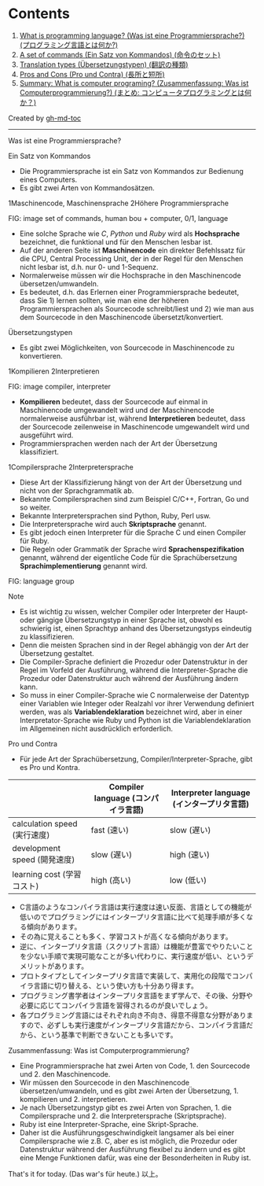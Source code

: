 Contents
=================


1. [What is programming language? (Was ist eine Programmiersprache?) (プログラミング言語とは何か?)](#1-what-is-programming-language-was-ist-eine-programmiersprache-%E3%83%97%E3%83%AD%E3%82%B0%E3%83%A9%E3%83%9F%E3%83%B3%E3%82%B0%E8%A8%80%E8%AA%9E%E3%81%A8%E3%81%AF%E4%BD%95%E3%81%8B)
  1. [A set of commands (Ein Satz von Kommandos) (命令のセット)](#1-1-a-set-of-commands-ein-satz-von-kommandos-%E5%91%BD%E4%BB%A4%E3%81%AE%E3%82%BB%E3%83%83%E3%83%88)
  2. [Translation types (Übersetzungstypen) (翻訳の種類)](#1-2-translation-types-%C3%BCbersetzungstypen-%E7%BF%BB%E8%A8%B3%E3%81%AE%E7%A8%AE%E9%A1%9E)
  3. [Pros and Cons (Pro und Contra) (長所と短所)](#1-3-pros-and-cons-pro-und-contra-%E9%95%B7%E6%89%80%E3%81%A8%E7%9F%AD%E6%89%80)
2. [Summary: What is computer programing? (Zusammenfassung: Was ist Computerprogrammierung?) (まとめ: コンピュータプログラミングとは何か？)](#1-4-summary-what-is-computer-programing-zusammenfassung-was-ist-computerprogrammierung-%E3%81%BE%E3%81%A8%E3%82%81-%E3%82%B3%E3%83%B3%E3%83%94%E3%83%A5%E3%83%BC%E3%82%BF%E3%83%97%E3%83%AD%E3%82%B0%E3%83%A9%E3%83%9F%E3%83%B3%E3%82%B0%E3%81%A8%E3%81%AF%E4%BD%95%E3%81%8B)

Created by [gh-md-toc](https://github.com/ekalinin/github-markdown-toc.go)

----

Was ist eine Programmiersprache?

Ein Satz von Kommandos

* Die Programmiersprache ist ein Satz von Kommandos zur Bedienung eines Computers.
* Es gibt zwei Arten von Kommandosätzen.

1Maschinencode, Maschinensprache
2Höhere Programmiersprache

FIG: image set of commands, human bou + computer, 0/1, language

* Eine solche Sprache wie *C*, *Python* und *Ruby* wird als **Hochsprache** bezeichnet, die funktional und für den Menschen lesbar ist.
* Auf der anderen Seite ist **Maschinencode** ein direkter Befehlssatz für die CPU, Central Processing Unit, der in der Regel für den Menschen nicht lesbar ist, d.h. nur 0- und 1-Sequenz.
* Normalerweise müssen wir die Hochsprache in den Maschinencode übersetzen/umwandeln.
* Es bedeutet, d.h. das Erlernen einer Programmiersprache bedeutet, dass Sie 1) lernen sollten, wie man eine der höheren Programmiersprachen als Sourcecode schreibt/liest und 2) wie man aus dem Sourcecode in den Maschinencode übersetzt/konvertiert.

Übersetzungstypen

* Es gibt zwei Möglichkeiten, von Sourcecode in Maschinencode zu konvertieren.

1Kompilieren
2Interpretieren

FIG: image compiler, interpreter

* **Kompilieren** bedeutet, dass der Sourcecode auf einmal in Maschinencode umgewandelt wird und der Maschinencode normalerweise ausführbar ist, während **Interpretieren** bedeutet, dass der Sourcecode zeilenweise in Maschinencode umgewandelt wird und ausgeführt wird.
* Programmiersprachen werden nach der Art der Übersetzung klassifiziert.

1Compilersprache
2Interpretersprache

* Diese Art der Klassifizierung hängt von der Art der Übersetzung und nicht von der Sprachgrammatik ab.
* Bekannte Compilersprachen sind zum Beispiel C/C++, Fortran, Go und so weiter.
* Bekannte Interpretersprachen sind Python, Ruby, Perl usw.
* Die Interpretersprache wird auch **Skriptsprache** genannt.
* Es gibt jedoch einen Interpreter für die Sprache C und einen Compiler für Ruby.
* Die Regeln oder Grammatik der Sprache wird **Sprachenspezifikation** genannt, während der eigentliche Code für die Sprachübersetzung **Sprachimplementierung** genannt wird.

FIG: language group

Note
* Es ist wichtig zu wissen, welcher Compiler oder Interpreter der Haupt- oder gängige Übersetzungstyp in einer Sprache ist, obwohl es schwierig ist, einen Sprachtyp anhand des Übersetzungstyps eindeutig zu klassifizieren.
* Denn die meisten Sprachen sind in der Regel abhängig von der Art der Übersetzung gestaltet.
* Die Compiler-Sprache definiert die Prozedur oder Datenstruktur in der Regel im Vorfeld der Ausführung, während die Interpreter-Sprache die Prozedur oder Datenstruktur auch während der Ausführung ändern kann.
* So muss in einer Compiler-Sprache wie C normalerweise der Datentyp einer Variablen wie Integer oder Realzahl vor ihrer Verwendung definiert werden, was als **Variablendeklaration** bezeichnet wird, aber in einer Interpretator-Sprache wie Ruby und Python ist die Variablendeklaration im Allgemeinen nicht ausdrücklich erforderlich.

Pro und Contra

* Für jede Art der Sprachübersetzung, Compiler/Interpreter-Sprache, gibt es Pro und Kontra.

|                               | Compiler language (コンパイラ言語) | Interpreter language (インタープリタ言語) |
| ----------------------------- | ---------------------------------- | ----------------------------------------- |
| calculation speed (実行速度)  | fast (速い)                        | slow (遅い)                               |
| development speed (開発速度)  | slow (遅い)                        | high (速い)                               |
| learning cost (学習コスト)    | high (高い)                        | low (低い)                                |

* C言語のようなコンパイラ言語は実行速度は速い反面、言語としての機能が低いのでプログラミングにはインタープリタ言語に比べて処理手順が多くなる傾向があります。
* その為に覚えることも多く、学習コストが高くなる傾向があります。
* 逆に、インタープリタ言語（スクリプト言語）は機能が豊富でやりたいことを少ない手順で実現可能なことが多い代わりに、実行速度が低い、というデメリットがあります。
* プロトタイプとしてインタープリタ言語で実装して、実用化の段階でコンパイラ言語に切り替える、という使い方も十分あり得ます。
* プログラミング書学者はインタープリタ言語をまず学んで、その後、分野や必要に応じてコンパイラ言語を習得されるのが良いでしょう。
* 各プログラミング言語にはそれぞれ向き不向き、得意不得意な分野がありますので、必ずしも実行速度がインタープリタ言語だから、コンパイラ言語だから、という基準で判断できないことも多いです。


Zusammenfassung: Was ist Computerprogrammierung?

* Eine Programmiersprache hat zwei Arten von Code, 1. den Sourcecode und 2. den Maschinencode.
* Wir müssen den Sourcecode in den Maschinencode übersetzen/umwandeln, und es gibt zwei Arten der Übersetzung, 1. kompilieren und 2. interpretieren.
* Je nach Übersetzungstyp gibt es zwei Arten von Sprachen, 1. die Compilersprache und 2. die Interpretersprache (Skriptsprache).
* Ruby ist eine Interpreter-Sprache, eine Skript-Sprache.
* Daher ist die Ausführungsgeschwindigkeit langsamer als bei einer Compilersprache wie z.B. C, aber es ist möglich, die Prozedur oder Datenstruktur während der Ausführung flexibel zu ändern und es gibt eine Menge Funktionen dafür, was eine der Besonderheiten in Ruby ist.

That's it for today. (Das war's für heute.) 以上。
